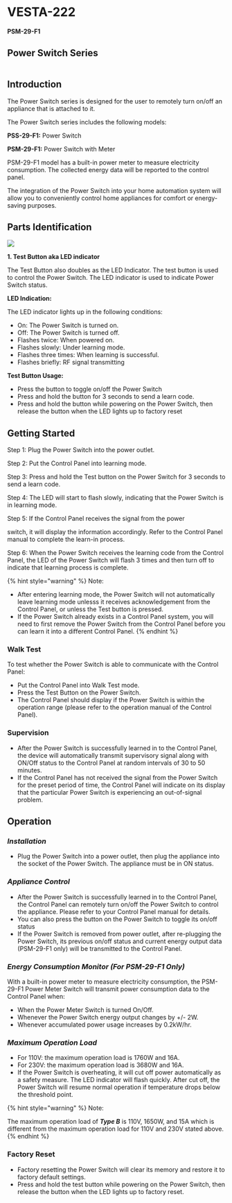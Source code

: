# VESTA-222

**PSM-29-F1**

## **Power Switch Series**

<figure><img src=".gitbook/assets/image (8).png" alt=""><figcaption></figcaption></figure>



## **Introduction**

The Power Switch series is designed for the user to remotely turn on/off an appliance that is attached to it.

The Power Switch series includes the following models:

**PSS-29-F1:** Power Switch

**PSM-29-F1:** Power Switch with Meter

PSM-29-F1 model has a built-in power meter to measure electricity consumption. The collected energy data will be reported to the control panel.

The integration of the Power Switch into your home automation system will allow you to conveniently control home appliances for comfort or energy-saving purposes.

## **Parts Identification**

![](<.gitbook/assets/1 (89).jpeg>)

**1. Test Button aka LED indicator**

The Test Button also doubles as the LED Indicator. The test button is used to control the Power Switch. The LED indicator is used to indicate Power Switch status.

**LED Indication:**

The LED indicator lights up in the following conditions:

* On: The Power Switch is turned on.
* Off: The Power Switch is turned off.
* Flashes twice: When powered on.
* Flashes slowly: Under learning mode.
* Flashes three times: When learning is successful.
* Flashes briefly: RF signal transmitting

**Test Button Usage:**

* Press the button to toggle on/off the Power Switch
* Press and hold the button for 3 seconds to send a learn code.
* Press and hold the button while powering on the Power Switch, then release the button when the LED lights up to factory reset

## **Getting Started**

Step 1: Plug the Power Switch into the power outlet.

Step 2: Put the Control Panel into learning mode.

Step 3: Press and hold the Test button on the Power Switch for 3 seconds to send a learn code.

Step 4: The LED will start to flash slowly, indicating that the Power Switch is in learning mode.

Step 5: If the Control Panel receives the signal from the power

switch, it will display the information accordingly. Refer to the Control Panel manual to complete the learn-in process.

Step 6: When the Power Switch receives the learning code from the Control Panel, the LED of the Power Switch will flash 3 times and then turn off to indicate that learning process is complete.

{% hint style="warning" %}
Note:

* After entering learning mode, the Power Switch will not automatically leave learning mode unlesss it receives acknowledgement from the Control Panel, or unless the Test button is pressed.
* If the Power Switch already exists in a Control Panel system, you will need to first remove the Power Switch from the Control Panel before you can learn it into a different Control Panel.
{% endhint %}

### **Walk Test**

To test whether the Power Switch is able to communicate with the Control Panel:

* Put the Control Panel into Walk Test mode.
* Press the Test Button on the Power Switch.
* The Control Panel should display if the Power Switch is within the operation range (please refer to the operation manual of the Control Panel).

### **Supervision**

* After the Power Switch is successfully learned in to the Control Panel, the device will automatically transmit supervisory signal along with ON/Off status to the Control Panel at random intervals of 30 to 50 minutes.
* If the Control Panel has not received the signal from the Power Switch for the preset period of time, the Control Panel will indicate on its display that the particular Power Switch is experiencing an out-of-signal problem.

## **Operation**

### _**Installation**_

* Plug the Power Switch into a power outlet, then plug the appliance into the socket of the Power Switch. The appliance must be in ON status.

### _**Appliance Control**_

* After the Power Switch is successfully learned in to the Control Panel, the Control Panel can remotely turn on/off the Power Switch to control the appliance. Please refer to your Control Panel manual for details.
* You can also press the button on the Power Switch to toggle its on/off status
* If the Power Switch is removed from power outlet, after re-plugging the Power Switch, its previous on/off status and current energy output data (PSM-29-F1 only) will be transmitted to the Control Panel.

### _**Energy Consumption Monitor (For PSM-29-F1 Only)**_

With a built-in power meter to measure electricity consumption, the PSM-29-F1 Power Meter Switch will transmit power consumption data to the Control Panel when:

* When the Power Meter Switch is turned On/Off.
* Whenever the Power Switch energy output changes by +/- 2W.
* Whenever accumulated power usage increases by 0.2kW/hr.

### _**Maximum Operation Load**_

* For 110V: the maximum operation load is 1760W and 16A.
* For 230V: the maximum operation load is 3680W and 16A.
* If the Power Switch is overheating, it will cut off power automatically as a safety measure. The LED indicator will flash quickly. After cut off, the Power Switch will resume normal operation if temperature drops below the threshold point.

{% hint style="warning" %}
Note:

The maximum operation load of _**Type B**_ is 110V, 1650W, and 15A which is different from the maximum operation load for 110V and 230V stated above.
{% endhint %}

### **Factory Reset**

* Factory resetting the Power Switch will clear its memory and restore it to factory default settings.
* Press and hold the test button while powering on the Power Switch, then release the button when the LED lights up to factory reset.
